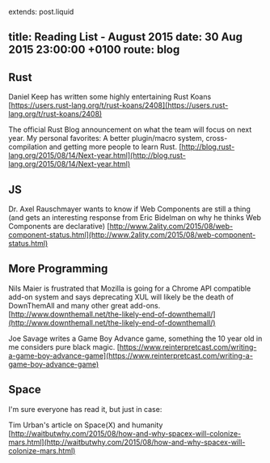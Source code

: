 extends: post.liquid

title:   Reading List - August 2015
date:    30 Aug 2015 23:00:00 +0100
route: blog
---

## Rust

Daniel Keep has written some highly entertaining Rust Koans
[https://users.rust-lang.org/t/rust-koans/2408](https://users.rust-lang.org/t/rust-koans/2408)

The official Rust Blog announcement on what the team will focus on next year.
My personal favorites: A better plugin/macro system, cross-compilation and getting more people to learn Rust.
[http://blog.rust-lang.org/2015/08/14/Next-year.html](http://blog.rust-lang.org/2015/08/14/Next-year.html)

## JS

Dr. Axel Rauschmayer wants to know if Web Components are still a thing
(and gets an interesting response from Eric Bidelman on why he thinks Web Components are declarative)
[http://www.2ality.com/2015/08/web-component-status.html](http://www.2ality.com/2015/08/web-component-status.html)

## More Programming

Nils Maier is frustrated that Mozilla is going for a Chrome API compatible add-on system and
says deprecating XUL will likely be the death of DownThemAll and many other great add-ons.
[http://www.downthemall.net/the-likely-end-of-downthemall/](http://www.downthemall.net/the-likely-end-of-downthemall/)

Joe Savage writes a Game Boy Advance game, something the 10 year old in me considers pure black magic.
[https://www.reinterpretcast.com/writing-a-game-boy-advance-game](https://www.reinterpretcast.com/writing-a-game-boy-advance-game)

## Space

I'm sure everyone has read it, but just in case:

Tim Urban's article on Space(X) and humanity [http://waitbutwhy.com/2015/08/how-and-why-spacex-will-colonize-mars.html](http://waitbutwhy.com/2015/08/how-and-why-spacex-will-colonize-mars.html)
